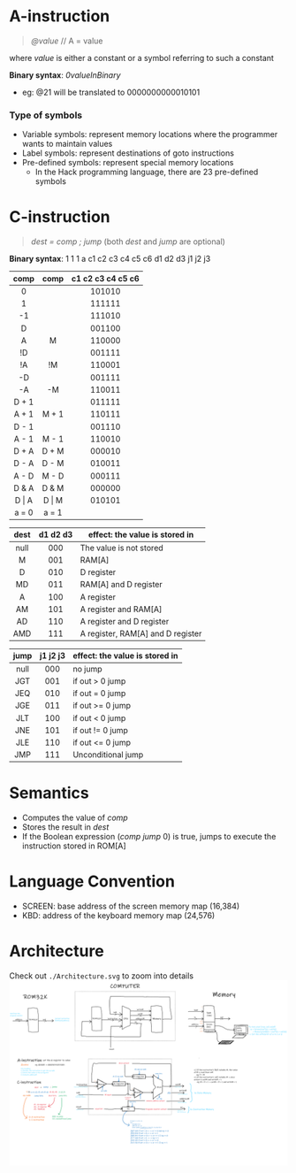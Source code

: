 # A-instruction

> *@value* // A = value

where *value* is either a constant or a symbol referring to such a constant

**Binary syntax**: *0valueInBinary*
- eg: @21 will be translated to 0000000000010101

### Type of symbols
- Variable symbols: represent memory locations where the programmer wants to maintain values
- Label symbols: represent destinations of goto instructions
- Pre-defined symbols: represent special memory locations
	- In the Hack programming language, there are 23 pre-defined symbols

# C-instruction
> *dest = comp ; jump* (both *dest* and *jump* are optional)

**Binary syntax**: 1 1 1 a c1 c2 c3 c4 c5 c6 d1 d2 d3 j1 j2 j3

| comp | comp | c1 c2 c3 c4 c5 c6 |
|:---:|:---:|:---:|
| 0 |   | 101010 |
| 1 |   | 111111 |
| -1 |   | 111010 |
| D |   | 001100 |
| A | M | 110000 |
| !D |   | 001111 |
| !A | !M | 110001 |
| -D |   | 001111 |
| -A | -M | 110011 |
| D + 1 |   | 011111 |
| A + 1 | M + 1 | 110111 |
| D - 1 |   | 001110 |
| A - 1 | M - 1 | 110010 |
| D + A | D + M | 000010 |
| D - A | D - M | 010011 |
| A - D | M - D | 000111 |
| D & A | D & M | 000000 |
| D \| A | D \| M | 010101 |
| a = 0 | a = 1 |   |


| dest | d1 d2 d3 | effect: the value is stored in |
|:-:|:-:|---|
| null | 000 | The value is not stored |
| M | 001 | RAM[A] |
| D | 010 | D register |
| MD | 011 | RAM[A] and D register |
| A | 100 | A register |
| AM | 101 | A register and RAM[A] |
| AD | 110 | A register and D register |
| AMD | 111 | A register, RAM[A] and D register |

| jump | j1 j2 j3 | effect: the value is stored in |
|:-:|:-:|---|
| null | 000 | no jump |
| JGT | 001 | if out > 0 jump |
| JEQ | 010 | if out = 0 jump |
| JGE | 011 | if out >= 0 jump |
| JLT | 100 | if out < 0 jump |
| JNE | 101 | if out != 0 jump |
| JLE | 110 | if out <= 0 jump |
| JMP | 111 | Unconditional jump |

# Semantics
- Computes the value of *comp*
- Stores the result in *dest*
- If the Boolean expression (*comp jump* 0) is true, jumps to execute the instruction stored in ROM[A]

# Language Convention
- SCREEN: base address of the screen memory map (16,384)
- KBD: address of the keyboard memory map (24,576)

# Architecture
Check out `./Architecture.svg` to zoom into details
![](./Architecture.svg)
